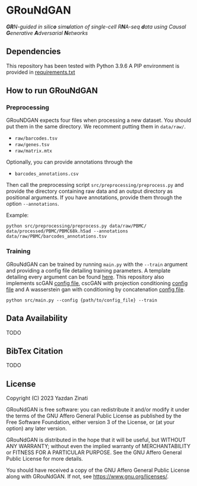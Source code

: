 # GRouNdGAN
_**GR**N-guided in silic**o** sim**u**lation of single-cell R**N**A-seq **d**ata using Causal **G**enerative **A**dversarial **N**etworks_

## Dependencies
This repository has been tested with Python 3.9.6  A PIP environment is provided in [requirements.txt](https://github.com/YazdanZ/GRouNdGAN/blob/master/requirements.txt)

## How to run GRouNdGAN
### Preprocessing 
GRouNDGAN expects four files when processing a new dataset. You should put them in the same directory. We recomment putting them in  `data/raw/`.
* `raw/barcodes.tsv`
* `raw/genes.tsv`
* `raw/matrix.mtx`
  
Optionally, you can provide annotations through the 
* `barcodes_annotations.csv`

Then call the preprocessing script `src/preprocessing/preprocess.py` and provide the directory containing raw data and an output directory as positional arguments. If you have annotations, provide them through the option `--annotations`.

Example:
```
python src/preprocessing/preprocess.py data/raw/PBMC/ data/processed/PBMC/PBMC68k.h5ad --annotations data/raw/PBMC/barcodes_annotations.tsv

```
### Training 
GRouNdGAN can be trained by running  `main.py` with the `--train` argument and providing a config file detailing training parameters. A template detailing every argument can be found [here](https://github.com/YazdanZ/GRouNdGAN/blob/master/configs/causal_gan.cfg). This repository also implements scGAN [config file](https://github.com/YazdanZ/GRouNdGAN/blob/master/configs/gan.cfg), cscGAN with projection conditioning [config file](https://github.com/YazdanZ/GRouNdGAN/blob/master/configs/conditional_gan.cfg) and A wasserstein gan with conditioning by concatenation [config file](https://github.com/YazdanZ/GRouNdGAN/blob/master/configs/conditional_gan.cfg). 

```
python src/main.py --config {path/to/config_file} --train
```

## Data Availability
TODO
## BibTex Citation
TODO
## License 
Copyright (C) 2023 Yazdan Zinati

GRouNdGAN is free software: you can redistribute it and/or modify it under the terms of the GNU Affero General Public License as published by the Free Software Foundation, either version 3 of the License, or (at your option) any later version.

GRouNdGAN is distributed in the hope that it will be useful, but WITHOUT ANY WARRANTY; without even the implied warranty of MERCHANTABILITY or FITNESS FOR A PARTICULAR PURPOSE. See the GNU Affero General Public License for more details.

You should have received a copy of the GNU Affero General Public License along with GRouNdGAN. If not, see <https://www.gnu.org/licenses/>.
